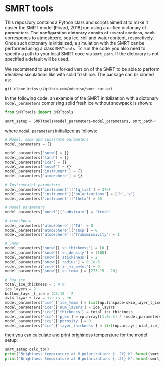 # SMRT tools

This repository contains a Python class and scripts aimed at to make it easier the SMRT model [Picard, 2018] run using a unified dictonary of parameters.
The configuration dictonary consits of several sections, each corresponds to atmoshpere, sea ice, soil and water content, respectively.
Once such dictonary is initialized, a simulation with the SMRT can be performed using a class ```SMRTtools```. To run the code, you also need to specify a path to your local SMRT code via ```smrt_path```.
If the dictonary is not specified a default will be used. 
<br><br>
We recommend to use the forked version of the SMRT to be able to perform idealized simulations like with solid fresh ice. The package can be cloned as:

 ```
 git clone https://github.com/xdenisx/smrt_cut.git
```

In the following code, an example of the SMRT initialization with a dictonary ``model_parameters`` comprising solid fresh ice without snowpack is shown:

```python
from SMRTtools import SMRTtools

smrt_setup = SMRTtools(model_parameters=model_parameters, smrt_path='../smrt_cut', snowpack=None)
```

where ```model_parameters``` initialized as follows:

```python
# Model, snow and substrate parameters
model_parameters = {}

model_parameters['snow'] = {}
model_parameters['land'] = {}
model_parameters['ice'] = {}
model_parameters['model'] = {}
model_parameters['instrument'] = {}
model_parameters['atmosphere'] = {}

# Instrumental parameters
model_parameters['instrument']['fq_list'] = 37e9
model_parameters['instrument']['polarizations'] = ['h','v']
model_parameters['instrument']['theta'] = 55

# Model parameters          
model_parameters['model']['substrate'] = 'fresh'

# Atmoshpere
model_parameters['atmosphere']['Td'] = 0
model_parameters['atmosphere']['Tbup'] = 0
model_parameters['atmosphere']['Transmissivity'] = 1

# Snow
model_parameters['snow']['sn_thickness'] = [0.]
model_parameters['snow']['sn_density'] = [100]
model_parameters['snow']['stickiness'] = 2
model_parameters['snow']['radius'] = 0.1e-3
model_parameters['snow']['sn_ms_model'] = 6
model_parameters['snow']['sn_temp'] = [273.15 - 20]

# Sea ice
total_ice_thickness = 5 # m
ice_layers = 2
bottom_layer_t_ice = 273.15 - 2
skin_layer_t_ice = 273.15 - 20
model_parameters['ice']['ice_temp'] = list(np.linspace(skin_layer_t_ice, bottom_layer_t_ice, ice_layers))
model_parameters['ice']['num_layers'] = ice_layers
model_parameters['ice']['thickness'] = total_ice_thickness
model_parameters['ice']['p_ex'] = np.array([1.0e-3] * (model_parameters['ice']['num_layers']))
model_parameters['ice']['porosity'] = 0.
model_parameters['ice']['layer_thickness'] = list(np.array([total_ice_thickness / ice_layers] * ice_layers))

```

then you can calculate and print brightness temperature for the model setup:

``` python
smrt_setup.calc_tb()
print('Brightness temperature at V polarization: {:.2f} K'.format(smrt_setup.tb.TbV()))
print('Brightness temperature at H polarization: {:.2f} K'.format(smrt_setup.tb.TbH()))
```


  